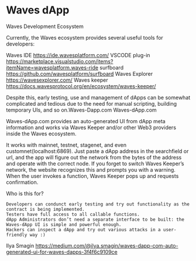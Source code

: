 # Waves dApp
Waves Development Ecosystem

Currently, the Waves ecosystem provides several useful tools for developers:

Waves IDE https://ide.wavesplatform.com/
VSCODE plug-in https://marketplace.visualstudio.com/items?itemName=wavesplatform.waves-ride
surfboard https://github.com/wavesplatform/surfboard
Waves Explorer https://wavesexplorer.com/
Waves keeper https://docs.wavesprotocol.org/en/ecosystem/waves-keeper/

Despite this, early testing, use and management of dApps can be somewhat complicated and tedious due to the need for manual scripting, building temporary UIs, and so on.Waves-Dapp.com
Waves-dApp.com

Waves-dApp.com provides an auto-generated UI from dApp meta information and works via Waves Keeper and/or other Web3 providers inside the Waves ecosystem.

It works with mainnet, testnet, stagenet, and even customnet(localhost:6869). Just paste a dApp address in the searchfield or url, and the app will figure out the network from the bytes of the address and operate with the correct node. If you forget to switch Waves Keeper’s network, the website recognizes this and prompts you with a warning.
When the user invokes a function, Waves Keeper pops up and requests confirmation.

Who is this for?

    Developers can condunct early testing and try out functionality as the contract is being implemented.
    Testers have full access to all callable functions.
    dApp Administrators don’t need a separate interface to be built: the Waves-dApp UI is simple and powerful enough.
    Hackers can inspect a dApp and try out various attacks in a user-friendly way :)
    
Ilya Smagin
https://medium.com/@ilya.smagin/waves-dapp-com-auto-generated-ui-for-waves-dapps-3f4f6c9109ce


